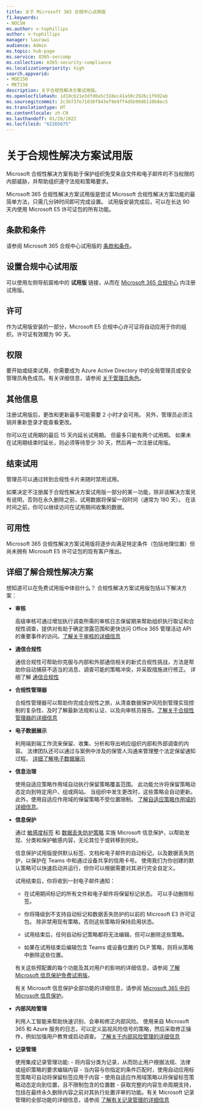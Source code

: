 ```yaml
---
title: 关于 Microsoft 365 合规中心试用版
f1.keywords:
- NOCSH
ms.author: v-tophillips
author: v-tophillips
manager: laurawi
audience: Admin
ms.topic: hub-page
ms.service: O365-seccomp
ms.collection: m365-security-compliance
ms.localizationpriority: high
search.appverid:
- MOE150
- MET150
description: 关于合规性解决方案试用版。
ms.openlocfilehash: 1d18cb21e3dfd0a5c318ec41a50c2926c1f692ab
ms.sourcegitcommit: 2c3b737e71038f843ef9e9ff4d5b99d6110b8ec5
ms.translationtype: HT
ms.contentlocale: zh-CN
ms.lasthandoff: 01/28/2022
ms.locfileid: "62265675"
---
```

# <a name="about-the-compliance-solutions-trial"></a>关于合规性解决方案试用版

Microsoft 合规性解决方案有助于保护组织免受来自文件和电子邮件的不当权限的内部威胁，并帮助组织遵守法规和策略要求。

Microsoft 365 合规性解决方案试用版是尝试 Microsoft 合规性解决方案功能的最简单方法，只需几分钟时间即可完成设置。 试用版安装完成后，可以在长达 90 天内使用 Microsoft E5 许可证包的所有功能。

## <a name="terms-and-conditions"></a>条款和条件

请参阅 Microsoft 365 合规中心试用版的 [条款和条件](terms-conditions.md)。

## <a name="set-up-a-compliance-trial"></a>设置合规中心试用版

可以使用左侧导航窗格中的 **试用版** 链接，从而在 [Microsoft 365 合规中心](https://go.microsoft.com/fwlink/p/?linkid=2077149) 内注册试用版。

## <a name="licensing"></a>许可

作为试用版安装的一部分，Microsoft E5 合规中心许可证将自动应用于你的组织。许可证有效期为 90 天。

## <a name="permissions"></a>权限

要开始或结束试用，你需要成为 Azure Active Directory 中的全局管理员或安全管理员角色成员。有关详细信息，请参阅 [关于管理员角色](../admin/add-users/about-admin-roles.md)。

## <a name="additional-information"></a>其他信息

注册试用版后，更改和更新最多可能需要 2 小时才会可用。 另外，管理员必须注销并重新登录才能查看更改。

你可以在试用期的最后 15 天内延长试用期。 但最多只能有两个试用期。 如果未在试用期结束时延长，则必须等待至少 30 天，然后再一次注册试用版。

## <a name="ending-the-trial"></a>结束试用

管理员可以通过转到合规性卡片来随时禁用试用。

如果决定不注册属于合规性解决方案试用版一部分的某一功能，除非该解决方案另有说明，否则在永久删除之前，试用数据将保留一段时间（通常为 180 天）。 在该时间之前，你可以继续访问在试用期间收集的数据。

## <a name="availability"></a>可用性

Microsoft 365 合规性解决方案试用版将逐步向满足特定条件（包括地理位置）但尚未拥有 Microsoft E5 许可证包的现有客户推出。

## <a name="learn-more-about-compliance-solutions"></a>详细了解合规性解决方案

想知道可以在免费试用版中体验什么？ 合规性解决方案试用版包括以下解决方案：

- **审核**

    高级审核可通过增加执行调查所需的审核日志保留期来帮助组织执行取证和合规性调查，提供对有助于确定泄露范围和更快访问 Office 365 管理活动 API 的重要事件的访问。[了解关于审核的详细信息](advanced-audit.md)

- **通信合规性**

    通信合规性可帮助你克服与内部和外部通信相关的新式合规性挑战，方法是帮助你自动捕获不适当的消息、调查可能的策略冲突，并采取措施进行修正。 详细了解 [通信合规性](communication-compliance.md)

- **合规性管理器**

    合规性管理器可以帮助你完成合规性之旅，从清查数据保护风险到管理实现控制的复杂性、及时了解最新法规和认证、以及向审核员报告。[了解关于合规性管理器的详细信息](compliance-manager.md)

- **电子数据展示**

    利用端到端工作流来保留、收集、分析和导出响应组织内部和外部调查的内容。 法律团队还可以通过与案例中涉及的保管人沟通来管理整个法定保留通知过程。 [详细了解电子数据展示](ediscovery.md)

- **信息治理**

    使用自适应策略作用域自动执行保留策略覆盖范围。 此功能允许将保留策略动态定向到特定用户、组或网站。 当组织中发生更改时，这些策略会自动更新。 此外，使用自适应作用域的保留策略不受位置限制。 [了解自适应策略作用域的详细信息](create-retention-policies.md)。


- **信息保护**

    通过 [敏感度标签](sensitivity-labels.md) 和 [数据丢失防护策略](dlp-learn-about-dlp.md) 实施 Microsoft 信息保护，以帮助发现、分类和保护敏感内容，无论其位于或转移到何处。
    
    信息保护试用版提供默认标签、文档和电子邮件的自动标记，以及数据丢失防护，以保护在 Teams 中和通过设备共享的信用卡号。 使用我们为你创建的默认策略可以快速启动并运行，但你可以根据需要对其进行完全自定义。
    
    试用结束后，你将收到一封电子邮件通知：
    
    - 在试用期间标记的所有文件和电子邮件将保留标记状态。 可以手动删除标签。
    
    - 你将降级到不支持自动标记和数据丢失防护的以前的 Microsoft E3 许可证包。 除非禁用现有策略，否则这些策略将保持启用状态。
    
    - 试用结束后，任何自动标记策略都将无法编辑，但可以删除这些策略。
    
    - 如果在试用结束后编辑包含 Teams 或设备位置的 DLP 策略，则将从策略中删除这些位置。
    
    有关这些预配置的每个功能及其对用户的影响的详细信息，请参阅 [了解 Microsoft 信息保护免费试用版](mip-easy-trials.md)。
    
    有关 Microsoft 信息保护全部功能的详细信息，请参阅 [Microsoft 365 中的 Microsoft 信息保护](information-protection.md)。

- **内部风险管理**

    利用人工智能来帮助快速识别、会审和修正内部风险。 使用来自 Microsoft 365 和 Azure 服务的日志，可以定义监视风险信号的策略，然后采取修正操作，例如加强用户教育或启动调查。 [了解关于内部风险管理的详细信息](insider-risk-management-solution-overview.md)

<!--
- **privacy management**

    Privacy management helps your organization understand and manage the personal data in your Microsoft 365 environment, remediate potential privacy risks, and fulfill subject rights requests. [Learn more](/privacy/solutions/privacymanagement/privacy-management)
-->

- **记录管理**

    使用集成记录管理功能:       - 将内容分类为记录，从而防止用户根据法规、法律或组织策略的要求编辑内容       - 当内容与你指定的条件匹配时，使用自动应用标签策略可自动将保留标签应用于内容       - 使用自适应作用域策略以将保留标签策略动态定向到位置，且不限制包含的位置数       - 获取完整的内容生命周期支持，包括在最终永久删除内容之前对其执行处置评审的功能。有关 Microsoft 记录管理的全部功能的详细信息，请参阅 [了解有关记录管理的详细信息](records-management.md)
